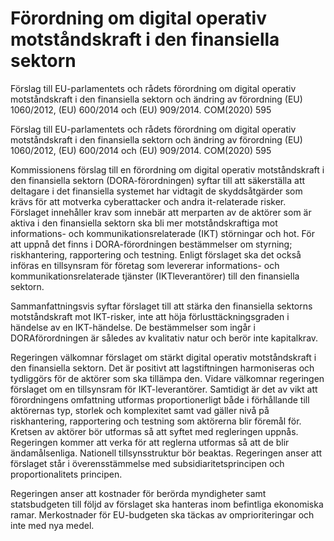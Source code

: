 # Förordning om digital operativ motståndskraft i den finansiella sektorn

Förslag till EU-parlamentets och rådets förordning om digital operativ motståndskraft i den finansiella sektorn och ändring av förordning (EU) 1060/2012, (EU) 600/2014 och (EU) 909/2014. COM(2020) 595

Förslag till EU-parlamentets och rådets förordning om digital operativ motståndskraft i den finansiella sektorn och ändring av förordning (EU) 1060/2012, (EU) 600/2014 och (EU) 909/2014. COM(2020) 595

Kommissionens förslag till en förordning om digital operativ motståndskraft i den finansiella sektorn (DORA-förordningen) syftar till att säkerställa att deltagare i det finansiella systemet har vidtagit de skyddsåtgärder som krävs för att motverka cyberattacker och andra it-relaterade risker. Förslaget innehåller krav som innebär att merparten av de aktörer som är aktiva i den finansiella sektorn ska bli mer motståndskraftiga mot informations- och kommunikationsrelaterade (IKT) störningar och hot. För att uppnå det finns i DORA-förordningen bestämmelser om styrning; riskhantering, rapportering och testning. Enligt förslaget ska det också införas en tillsynsram för företag som levererar informations- och kommunikationsrelaterade tjänster (IKTleverantörer) till den finansiella sektorn.

Sammanfattningsvis syftar förslaget till att stärka den finansiella sektorns motståndskraft mot IKT-risker, inte att höja förlusttäckningsgraden i händelse av en IKT-händelse. De bestämmelser som ingår i DORAförordningen är således av kvalitativ natur och berör inte kapitalkrav.

Regeringen välkomnar förslaget om stärkt digital operativ motståndskraft i den finansiella sektorn. Det är positivt att lagstiftningen harmoniseras och tydliggörs för de aktörer som ska tillämpa den. Vidare välkomnar regeringen förslaget om en tillsynsram för IKT-leverantörer. Samtidigt är det av vikt att förordningens omfattning utformas proportionerligt både i förhållande till aktörernas typ, storlek och komplexitet samt vad gäller nivå på riskhantering, rapportering och testning som aktörerna blir föremål för. Kretsen av aktörer bör utformas så att syftet med regleringen uppnås. Regeringen kommer att verka för att reglerna utformas så att de blir ändamålsenliga. Nationell tillsynsstruktur bör beaktas. Regeringen anser att förslaget står i överensstämmelse med subsidiaritetsprincipen och proportionalitets principen.

Regeringen anser att kostnader för berörda myndigheter samt statsbudgeten till följd av förslaget ska hanteras inom befintliga ekonomiska ramar. Merkostnader för EU-budgeten ska täckas av omprioriteringar och inte med nya medel.
